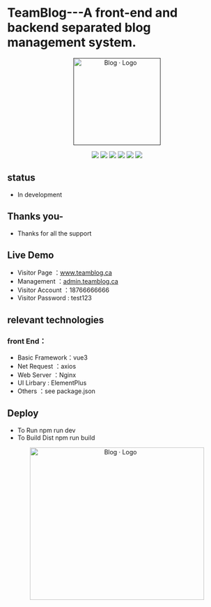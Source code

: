 # TeamBlog---A front-end and backend separated blog management system.


<p align="center">
	<a href="" target="_blank">
		<img src="https://cdn.jsdelivr.net/gh/rawchen/JsDelivr/static/blog/favicon-gif.gif" alt="Blog · Logo" style="width: 200px; height: 200px">
	</a>
</p>
<p align="center">
	<img src="https://img.shields.io/badge/JDK-1.8+-orange">
	<img src="https://img.shields.io/badge/SpringBoot-2.6.1.-brightgreen">
	<img src="https://img.shields.io/badge/Vue-3.2.41-brightgreen">
	<img src="https://img.shields.io/badge/Vite-3.2.3-brightgreen">
    	<img src="https://img.shields.io/badge/Nginx-1.22.1-brightgreen">
	<img src="https://img.shields.io/badge/Element-Plus-green">
</p>


## status

- In development

## Thanks you-

- Thanks for all the support

## Live Demo

- Visitor Page   ：www.teamblog.ca
- Management     ：[admin.teamblog.ca](http://admin.teamblog.ca)
- Visitor Account  ：18766666666
- Visitor Password  : test123

## relevant technologies

### front End：
- Basic Framework：vue3
- Net Request   ：axios
- Web Server    ：Nginx
- UI Lirbary	: ElementPlus
- Others        ：see package.json


## Deploy

- To Run
npm run dev
- To Build Dist
npm run build
<p align="center">
<img src="https://octodex.github.com/images/daftpunktocat-guy.gif" alt="Blog · Logo" style="width: 400px; height: 350px">
</p>
